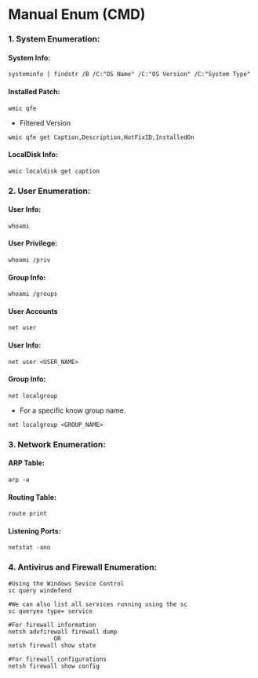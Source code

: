 # Manual Enum (CMD)

### 1. System Enumeration:

#### System Info:

```batch
systeminfo | findstr /B /C:"OS Name" /C:"OS Version" /C:"System Type"
```

#### Installed Patch:

```batch
wmic qfe
```

* Filtered Version

```batch
wmic qfe get Caption,Description,HotFixID,InstalledOn
```

#### LocalDisk Info:

```batch
wmic localdisk get caption
```

###

### 2. User Enumeration:

#### User Info:

```batch
whoami
```

#### User Privilege:

```batch
whoami /priv
```

#### Group Info:

```batch
whoami /groups
```

#### User Accounts

```batch
net user
```

#### User Info:

```batch
net user <USER_NAME>
```

#### Group Info:

```batch
net localgroup
```

* For a specific know group name.

```batch
net localgroup <GROUP_NAME>
```

###

### 3. Network Enumeration:

#### ARP Table:

```batch
arp -a
```

#### Routing Table:

```batch
route print
```

#### Listening Ports:

```batch
netstat -ano
```

###

### 4. Antivirus and Firewall Enumeration:

```batch
#Using the Windows Sevice Control
sc query windefend

#We can also list all services running using the sc
sc queryex type= service

#For firewall information
netsh advfirewall firewall dump
             OR
netsh firewall show state

#For firewall configurations
netsh firewall show config

```
